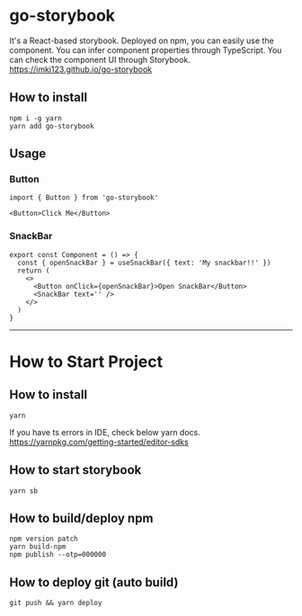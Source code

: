 # go-storybook

It's a React-based storybook. Deployed on npm, you can easily use the component. You can infer component properties through TypeScript.
You can check the component UI through Storybook.
https://imki123.github.io/go-storybook

## How to install

```
npm i -g yarn
yarn add go-storybook
```

## Usage

### Button

```
import { Button } from 'go-storybook'

<Button>Click Me</Button>
```

### SnackBar

```
export const Component = () => {
  const { openSnackBar } = useSnackBar({ text: 'My snackbar!!' })
  return (
    <>
      <Button onClick={openSnackBar}>Open SnackBar</Button>
      <SnackBar text='' />
    </>
  )
}
```

---

# How to Start Project

## How to install

```
yarn
```

If you have ts errors in IDE, check below yarn docs.
https://yarnpkg.com/getting-started/editor-sdks

## How to start storybook

```
yarn sb
```

## How to build/deploy npm

```
npm version patch
yarn build-npm
npm publish --otp=000000
```

## How to deploy git (auto build)

```
git push && yarn deploy
```
